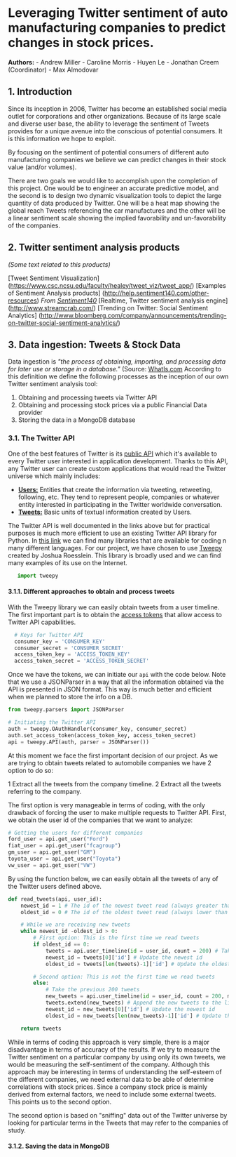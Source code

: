# Leveraging Twitter sentiment of auto manufacturing companies to predict changes in stock prices.

**Authors:**
    - Andrew Miller
    - Caroline Morris
    - Huyen Le
    - Jonathan Creem (Coordinator)
    - Max Almodovar
 
## 1. Introduction
 Since its inception in 2006, Twitter has become an established social media outlet for corporations and other organizations. Because of its large scale and diverse user base, the ability to leverage the sentiment of Tweets provides for a unique avenue into the conscious of potential consumers. It is this information we hope to exploit.
     
 By focusing on the sentiment of potential consumers of different auto manufacturing companies we believe we can predict changes in their stock value (and/or volumes).
    	 
 There are two goals we would like to accomplish upon the completion of this project. One would be to engineer an accurate predictive model, and the second is to design two dynamic visualization tools to depict the large quantity of data produced by Twitter. One will be a heat map showing the global reach Tweets referencing the car manufactures and the other will be a linear sentiment scale showing the implied favorability and un-favorability of the companies. 

## 2. Twitter sentiment analysis products
_(Some text related to this products)_

[Tweet Sentiment Visualization] (https://www.csc.ncsu.edu/faculty/healey/tweet_viz/tweet_app/)
[Examples of Sentiment Analysis products] (http://help.sentiment140.com/other-resources) _From_ [_Sentiment140_](http://help.sentiment140.com/other-resources) 
[Realtime, Twitter sentiment analysis engine] (http://www.streamcrab.com/)
[Trending on Twitter: Social Sentiment Analytics] (http://www.bloomberg.com/company/announcements/trending-on-twitter-social-sentiment-analytics/)

## 3. Data ingestion: Tweets \& Stock Data
Data ingestion is _"the process of obtaining, importing, and processing data for later use or storage in a database."_ (Source: [WhatIs.com](http://whatis.techtarget.com/definition/data-ingestion) According to this definition we define the following processes as the inception of our own Twitter sentiment analysis tool:

1. Obtaining and processing tweets via Twitter API
2. Obtaining and processing stock prices via a public Financial Data provider
3. Storing the data in a MongoDB database

### 3.1. The Twitter API
One of the best features of Twitter is its [public API](https://dev.twitter.com/overview/documentation) which it's available to every Twitter user interested in application development. Thanks to this API, any Twitter user can create custom applications that would read the Twitter universe which mainly includes:

- [**Users:**](https://dev.twitter.com/overview/api/users) Entities that create the information via tweeting, retweeting, following, etc. They tend to represent people, companies or whatever entity interested in participating in the Twitter worldwide conversation.
- [**Tweets:**](https://dev.twitter.com/overview/api/tweets) Basic units of textual information created by Users.
 
 The Twitter API is well documented in the links above but for practical purposes is much more efficient to use an 
 existing Twitter API library for Python. In [this link](https://dev.twitter.com/overview/api/twitter-libraries) we 
 can find many libraries that are available for coding n many different languages. For our project, we have chosen to
 use [Tweepy](https://github.com/tweepy/tweepy) created by Joshua Roesslein. This library is broadly used and we can 
 find many examples of its use on the Internet.
 
```python                                    
   import tweepy                                   
```
 
#### 3.1.1. Different approaches to obtain and process tweets
With the Tweepy library we can easily obtain tweets from a user timeline. The first important part is to obtain the 
[access tokens](https://dev.twitter.com/oauth/overview/application-owner-access-tokens) that allow access to Twitter API capabilities. 

```python
  # Keys for Twitter API
  consumer_key = 'CONSUMER_KEY'
  consumer_secret = 'CONSUMER_SECRET'
  access_token_key = 'ACCESS_TOKEN_KEY'
  access_token_secret = 'ACCESS_TOKEN_SECRET'
```
Once we have the tokens, we can initiate our `api` with the code below. Note that we use a JSONParser in a way that 
all the information obtained via the API is presented in JSON format. This way is much better and efficient when we 
planned to store the info on a DB.       

```python
from tweepy.parsers import JSONParser

# Initiating the Twitter API
auth = tweepy.OAuthHandler(consumer_key, consumer_secret)
auth.set_access_token(access_token_key, access_token_secret)
api = tweepy.API(auth, parser = JSONParser())
```
At this moment we face the first important decision of our project. As we are trying to obtain tweets related to 
automobile companies we have 2 option to do so:

1 Extract all the tweets from the company timeline.
2 Extract all the tweets referring to the company.

The first option is very manageable in terms of coding, with the only drawback of forcing the user to make multiple 
requests to Twitter API. First, we obtain the user id of the companies that we want to analyze:

```python
# Getting the users for different companies
ford_user = api.get_user("Ford")
fiat_user = api.get_user("fcagroup")
gm_user = api.get_user("GM")
toyota_user = api.get_user("Toyota")
vw_user = api.get_user("VW")
```
By using the function below, we can easily obtain all the tweets of any of the Twitter users defined above. 

```python
def read_tweets(api, user_id):
    newest_id = 1 # The id of the newest tweet read (always greater than the oldest)
    oldest_id = 0 # The id of the oldest tweet read (always lower than the oldest)

    # While we are receiving new tweets
    while newest_id -oldest_id > 0:
        # First option: This is the first time we read tweets
        if oldest_id == 0:
            tweets = api.user_timeline(id = user_id, count = 200) # Take 200 tweets
            newest_id = tweets[0]['id'] # Update the newest id
            oldest_id = tweets[len(tweets)-1]['id'] # Update the oldest id

        # Second option: This is not the first time we read tweets
        else:
            # Take the previous 200 tweets
            new_tweets = api.user_timeline(id = user_id, count = 200, max_id = oldest_id)             
            tweets.extend(new_tweets) # Append the new tweets to the list
            newest_id = new_tweets[0]['id'] # Update the newest id
            oldest_id = new_tweets[len(new_tweets)-1]['id'] # Update the oldest id

    return tweets
```
While in terms of coding this approach is very simple, there is a major disadvantage in terms of accuracy of the 
results. If we try to measure the Twitter sentiment on a particular company by using only its own tweets, we would be
measuring the self-sentiment of the company. Although this approach may be interesting in terms of understanding the
self-esteem of the different companies, we need external data to be able of determine correlations with stock prices.
Since a company stock price is mainly derived from external factors, we need to include some external tweets. This 
points us to the second option.

The second option is based on "sniffing" data out of the Twitter universe by looking for particular terms in the 
Tweets that may refer to the companies of study.
 
#### 3.1.2. Saving the data in MongoDB
 